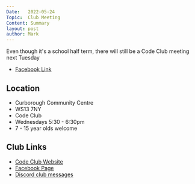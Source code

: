 ```yaml
---
Date:   2022-05-24
Topic:  Club Meeting
Content: Summary
layout: post
author: Mark
---
```

Even though it's a school half term, there will still be a Code Club meeting next Tuesday



* [Facebook Link](https://www.facebook.com/1481985248595237/posts/4880321122094949/)

## Location

* Curborough Community Centre
* WS13 7NY
* Code Club
* Wednesdays 5:30 - 6:30pm
* 7 - 15 year olds welcome

## Club Links

* [Code Club Website](https://lichfield-code-club.github.io/)
* [Facebook Page](https://www.facebook.com/LichfieldCoders)
* [Discord club messages](https://discord.gg/szz6xGK)
